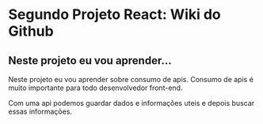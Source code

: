 # Segundo Projeto React: Wiki do Github

## Neste projeto eu vou aprender...

Neste projeto eu vou aprender sobre consumo de apis. Consumo de apis é muito importante para todo desenvolvedor front-end.

Com uma api podemos guardar dados e informações uteis e depois buscar essas informações.
